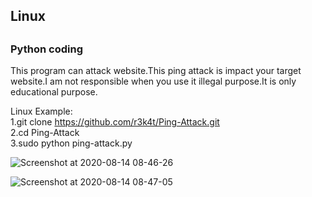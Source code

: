 <h2>Linux<h2> 

### Python coding ###

This program can attack website.This ping attack is impact your target website.I am not responsible when you use it illegal purpose.It is only educational purpose.


Linux Example:
<br>
1.git clone https://github.com/r3k4t/Ping-Attack.git
<br>
2.cd Ping-Attack
<br>
3.sudo python ping-attack.py
<br>

![Screenshot at 2020-08-14 08-46-26](https://user-images.githubusercontent.com/69615463/90210333-52009d80-de0b-11ea-91ba-51aa0c603cf7.png)
<br>

![Screenshot at 2020-08-14 08-47-05](https://user-images.githubusercontent.com/69615463/90210413-81170f00-de0b-11ea-856d-c7c4c47881bc.png)
